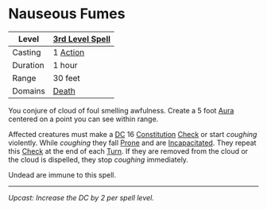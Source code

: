# Nauseous Fumes

| Level    | [3rd Level Spell](3rd%20Level%20Spells.md)          |
| -------- | --------------------------------------------------- |
| Casting  | 1 [Action](../../../../Game%20Procedures/Action.md) |
| Duration | 1 hour                                              |
| Range    | 30 feet                                             |
| Domains  | [Death](../../../Spell%20Domains/Death.md)          |

You conjure of cloud of foul smelling awfulness. Create a 5 foot [Aura](../../Areas%20of%20Effect/Aura.md) centered on a point you can see within range.

Affected creatures must make a [DC](../../../../Game%20Procedures/DC.md) 16 [Constitution](../../../../Player%20Characters/Chosen%20Statistics/Constitution.md) [Check](../../../../Game%20Procedures/Check.md) or start *coughing* violently. While *coughing* they fall [Prone](../../../../Conditions/Prone.md) and are [Incapacitated](../../../../Conditions/Incapacitated.md). They repeat this [Check](../../../../Game%20Procedures/Check.md) at the end of each [Turn](../../../../Game%20Procedures/Turn.md). If they are removed from the cloud or the cloud is dispelled, they stop *coughing* immediately.

Undead are immune to this spell.

---
*Upcast: Increase the DC by 2 per spell level.*
